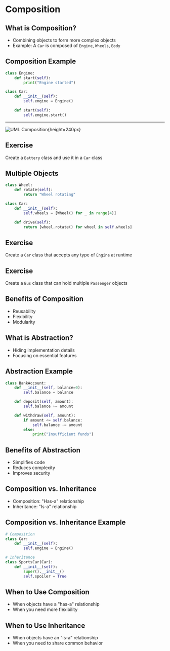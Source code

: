 # Composition

## What is Composition?

- Combining objects to form more complex objects
- Example: A `Car` is composed of `Engine`, `Wheels`, `Body`

## Composition Example

```python
class Engine:
    def start(self):
        print("Engine started")

class Car:
    def __init__(self):
        self.engine = Engine()

    def start(self):
        self.engine.start()
```

---

![UML Composition](vehicle-composition.png){height=240px}

## Exercise

Create a `Battery` class and use it in a `Car` class

## Multiple Objects

```python
class Wheel:
    def rotate(self):
        return "Wheel rotating"

class Car:
    def __init__(self):
        self.wheels = [Wheel() for _ in range(4)]

    def drive(self):
        return [wheel.rotate() for wheel in self.wheels]
```

## Exercise

Create a `Car` class that accepts any type of `Engine` at runtime

## Exercise

Create a `Bus` class that can hold multiple `Passenger` objects

## Benefits of Composition

- Reusability
- Flexibility
- Modularity

## What is Abstraction?

- Hiding implementation details
- Focusing on essential features

## Abstraction Example

```python
class BankAccount:
    def __init__(self, balance=0):
        self.balance = balance

    def deposit(self, amount):
        self.balance += amount

    def withdraw(self, amount):
        if amount <= self.balance:
            self.balance -= amount
        else:
            print("Insufficient funds")
```

## Benefits of Abstraction

- Simplifies code
- Reduces complexity
- Improves security

## Composition vs. Inheritance

- Composition: "Has-a" relationship
- Inheritance: "Is-a" relationship

## Composition vs. Inheritance Example

```python
# Composition
class Car:
    def __init__(self):
        self.engine = Engine()

# Inheritance
class SportsCar(Car):
    def __init__(self):
        super().__init__()
        self.spoiler = True
```

## When to Use Composition

- When objects have a "has-a" relationship
- When you need more flexibility

## When to Use Inheritance

- When objects have an "is-a" relationship
- When you need to share common behavior
